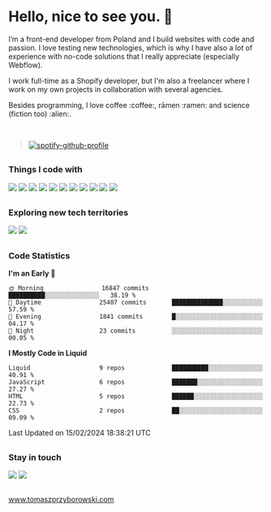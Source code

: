 # Hello, nice to see you. :wave:
<p>I’m a front-end developer from Poland and I build websites with code and passion. I love testing new technologies, which is why I have also a lot of experience with no-code solutions that I really appreciate (especially Webflow).</p>

<p>I work full-time as a Shopify developer, but I'm also a freelancer where I work on my own projects in collaboration with several agencies.</p> 

<p>Besides programming, I love coffee :coffee:, rāmen :ramen: and science (fiction too) :alien:.</p><br>

>[![spotify-github-profile](https://spotify-github-profile.vercel.app/api/view?uid=lynthius&cover_image=true&theme=natemoo-re&show_offline=true&background_color=121212&interchange=false&bar_color=53b14f&bar_color_cover=false)](https://spotify-github-profile.vercel.app/api/view?uid=lynthius&redirect=true)
##
### Things I code with
![](https://img.shields.io/static/v1?message=JavaScript&logo=javascript&labelColor=%23282828&color=%23282828&logoColor=%f0db4f&label=%20&style=flat-square)
![](https://img.shields.io/static/v1?message=HTML&logo=html5&labelColor=%23282828&color=%23282828&logoColor=%f06529&label=%20&style=flat-square)
![](https://img.shields.io/static/v1?message=CSS&logo=css3&labelColor=%23282828&color=%23282828&logoColor=skyblue&label=%20&style=flat-square)
![](https://img.shields.io/static/v1?message=Sass&logo=sass&labelColor=%23282828&color=%23282828&logoColor=%cc6699&label=%20&style=flat-square)
![](https://img.shields.io/static/v1?message=Hexo&logo=Hexo&labelColor=%23282828&color=%23282828&logoColor=%3184cc&label=%20&style=flat-square)
![](https://img.shields.io/static/v1?message=npm&logo=NPM&labelColor=%23282828&color=%23282828&logoColor=%cb3837&label=%20&style=flat-square)
![](https://img.shields.io/static/v1?message=Node.js&logo=node.js&labelColor=%23282828&color=%23282828&logoColor=%cb3837&label=%20&style=flat-square)
![](https://img.shields.io/static/v1?message=Gulp.js&logo=gulp&labelColor=%23282828&color=%23282828&logoColor=%d34a47&label=%20&style=flat-square)
![](https://img.shields.io/static/v1?message=Shopify&logo=Shopify&labelColor=%23282828&color=%23282828&logoColor=%3184cc&label=%20&style=flat-square)
![](https://img.shields.io/static/v1?message=Webflow&logo=Webflow&labelColor=%23282828&color=%23282828&logoColor=%3184cc&label=%20&style=flat-square)
![](https://img.shields.io/static/v1?message=Wordpress&logo=Wordpress&labelColor=%23282828&color=%23282828&logoColor=%3184cc&label=%20&style=flat-square)
##
### Exploring new tech territories
![](https://img.shields.io/static/v1?message=TypeScript&logo=typescript&labelColor=%23282828&color=%23282828&logoColor=skyblue&label=%20&style=flat-square)
![](https://img.shields.io/static/v1?message=React&logo=react&labelColor=%23282828&color=%23282828&logoColor=%cc6699&label=%20&style=flat-square)
##
### Code Statistics
<!--START_SECTION:waka-->
**I'm an Early 🐤** 

```text
🌞 Morning                16847 commits       ██████████░░░░░░░░░░░░░░░   38.19 % 
🌆 Daytime                25407 commits       ██████████████░░░░░░░░░░░   57.59 % 
🌃 Evening                1841 commits        █░░░░░░░░░░░░░░░░░░░░░░░░   04.17 % 
🌙 Night                  23 commits          ░░░░░░░░░░░░░░░░░░░░░░░░░   00.05 % 
```


**I Mostly Code in Liquid** 

```text
Liquid                   9 repos             ██████████░░░░░░░░░░░░░░░   40.91 % 
JavaScript               6 repos             ███████░░░░░░░░░░░░░░░░░░   27.27 % 
HTML                     5 repos             ██████░░░░░░░░░░░░░░░░░░░   22.73 % 
CSS                      2 repos             ██░░░░░░░░░░░░░░░░░░░░░░░   09.09 % 
```




 Last Updated on 15/02/2024 18:38:21 UTC
<!--END_SECTION:waka-->
##
### Stay in touch 
![](https://img.shields.io/twitter/follow/Lynthius?color=%23282828&label=Follow%20me%21&logo=twitter&labelColor=%23282828&logoColor=%1DA1F2&style=flat-square)
![](https://img.shields.io/github/followers/Lynthius?color=%23282828&label=Follow%20me%21&logo=github&labelColor=%23282828&style=flat-square)

##

<a href="https://www.tomaszprzyborowski.com/">www.tomaszprzyborowski.com</a>

